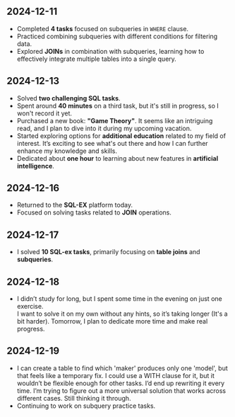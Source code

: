 ## 2024-12-11
- Completed **4 tasks** focused on subqueries in `WHERE` clause.
- Practiced combining subqueries with different conditions for filtering data.
- Explored **JOINs** in combination with subqueries, learning how to effectively integrate multiple tables into a single query.


## 2024-12-13
- Solved **two challenging SQL tasks**.
- Spent around **40 minutes** on a third task, but it's still in progress, so I won't record it yet.
- Purchased a new book: **"Game Theory"**. It seems like an intriguing read, and I plan to dive into it during my upcoming vacation.
- Started exploring options for **additional education** related to my field of interest. It’s exciting to see what's out there and how I can further enhance my knowledge and skills.
- Dedicated about **one hour** to learning about new features in **artificial intelligence**.


## 2024-12-16
- Returned to the **SQL-EX** platform today.
- Focused on solving tasks related to **JOIN** operations.


## 2024-12-17
- I solved **10 SQL-ex tasks**, primarily focusing on **table joins** and **subqueries**.


## 2024-12-18
- I didn’t study for long, but I spent some time in the evening on just one exercise.  
I want to solve it on my own without any hints, so it’s taking longer (It's a bit harder). Tomorrow, I plan to dedicate more time and make real progress.


## 2024-12-19
- I can create a table to find which 'maker' produces only one 'model', but that feels like a temporary fix. I could use a WITH clause for it, but it wouldn’t be flexible enough for other tasks. I’d end up rewriting it every time. I’m trying to figure out a more universal solution that works across different cases. Still thinking it through.
- Continuing to work on subquery practice tasks.